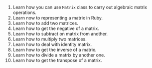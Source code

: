 1. Learn how you can use `Matrix` class to carry out algebraic matrix operations.
2. Learn now to representing a matrix in Ruby.
3. Learn how to add two matrices.
4. Learn how to get the negative of a matrix.
5. Learn how to subtract on matrix from another.
6. Learn how to multiply two matrices.
7. Learn how to deal with identity matrix.
8. Learn how to get the inverse of a matrix.
9. Learn how to divide a matrix by another one.
10. Learn how to get the transpose of a matrix.
